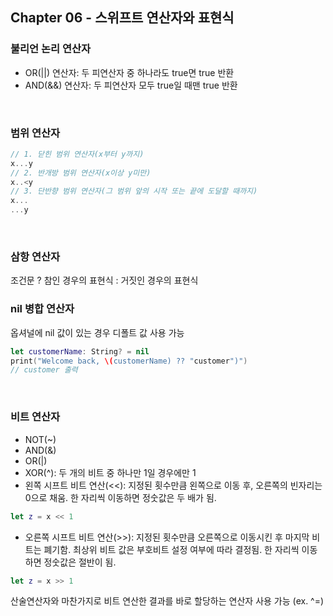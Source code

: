 ## Chapter 06 -  스위프트 연산자와 표현식
### 불리언 논리 연산자
- OR(||) 연산자: 두 피연산자 중 하나라도 true면 true 반환
- AND(&&) 연산자: 두 피연산자 모두 true일 때맨 true 반환
</br>

### 범위 연산자
```swift
// 1. 닫힌 범위 연산자(x부터 y까지)
x...y
// 2. 반개방 범위 연산자(x이상 y미만)
x..<y
// 3. 단반향 범위 연산자(그 범위 앞의 시작 또는 끝에 도달할 때까지)
x...
...y
```
</br>

### 삼항 연산자
조건문 ? 참인 경우의 표현식 : 거짓인 경우의 표현식
</br>

### nil 병합 연산자
옵셔널에 nil 값이 있는 경우 디폴트 값 사용 가능

```swift
let customerName: String? = nil
print("Welcome back, \(customerName) ?? "customer")")
// customer 출력
```
</br>

### 비트 연산자
- NOT(~)
- AND(&)
- OR(|)
- XOR(^): 두 개의 비트 중 하나만 1일 경우에만 1
- 왼쪽 시프트 비트 연산(<<): 지정된 횟수만큼 왼쪽으로 이동 후, 오른쪽의 빈자리는 0으로 채움. 한 자리씩 이동하면 정숫값은 두 배가 됨.
```swift
let z = x << 1
```
- 오른쪽 시프트 비트 연산(>>): 지정된 횟수만큼 오른쪽으로 이동시킨 후 마지막 비트는 폐기함. 최상위 비트 값은 부호비트 설정 여부에 따라 결정됨. 한 자리씩 이동하면 정숫값은 절반이 됨.
```swift
let z = x >> 1
```

산술연산자와 마찬가지로 비트 연산한 결과를 바로 할당하는 연산자 사용 가능 (ex. ^=)
